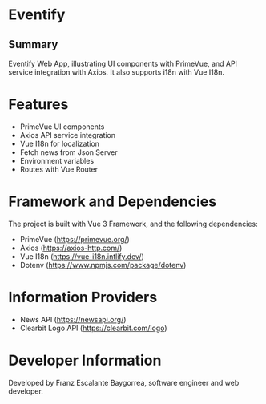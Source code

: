 # Eventify

## Summary
Eventify Web App, illustrating UI components with PrimeVue, and API service integration with Axios. It also supports i18n with Vue I18n.

# Features
- PrimeVue UI components
- Axios API service integration
- Vue I18n for localization
- Fetch news from Json Server 
- Environment variables
- Routes with Vue Router

# Framework and Dependencies
The project is built with Vue 3 Framework, and the following dependencies:
- PrimeVue (https://primevue.org/)
- Axios (https://axios-http.com/)
- Vue I18n (https://vue-i18n.intlify.dev/)
- Dotenv (https://www.npmjs.com/package/dotenv)

# Information Providers
- News API (https://newsapi.org/)
- Clearbit Logo API (https://clearbit.com/logo)

# Developer Information
Developed by Franz Escalante Baygorrea, software engineer and web developer.

